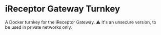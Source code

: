 # iReceptor Gateway Turnkey

A Docker turnkey for the iReceptor Gateway. :warning: It's an unsecure version, to be used in private networks only.

